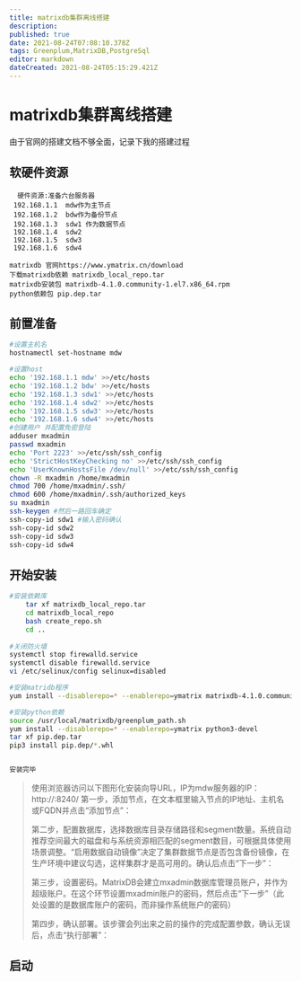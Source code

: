 ```yaml
---
title: matrixdb集群离线搭建
description: 
published: true
date: 2021-08-24T07:08:10.378Z
tags: Greenplum,MatrixDB,PostgreSql
editor: markdown
dateCreated: 2021-08-24T05:15:29.421Z
---
```


# matrixdb集群离线搭建
 由于官网的搭建文档不够全面，记录下我的搭建过程
 
 ## 软硬件资源
 ```
   硬件资源:准备六台服务器 
  192.168.1.1  mdw作为主节点
  192.168.1.2  bdw作为备份节点
  192.168.1.3  sdw1 作为数据节点
  192.168.1.4  sdw2
  192.168.1.5  sdw3
  192.168.1.6  sdw4
  
 matrixdb 官网https://www.ymatrix.cn/download
 下载matrixdb依赖 matrixdb_local_repo.tar
 matrixdb安装包 matrixdb-4.1.0.community-1.el7.x86_64.rpm
 python依赖包 pip.dep.tar
   ``` 
 ## 前置准备
 ```bash
#设置主机名 
hostnamectl set-hostname mdw 

#设置host
echo '192.168.1.1 mdw' >>/etc/hosts
echo '192.168.1.2 bdw' >>/etc/hosts
echo '192.168.1.3 sdw1' >>/etc/hosts
echo '192.168.1.4 sdw2' >>/etc/hosts
echo '192.168.1.5 sdw3' >>/etc/hosts
echo '192.168.1.6 sdw4' >>/etc/hosts
#创建用户 并配置免密登陆
adduser mxadmin
passwd mxadmin
echo 'Port 2223' >>/etc/ssh/ssh_config
echo 'StrictHostKeyChecking no' >>/etc/ssh/ssh_config 
echo 'UserKnownHostsFile /dev/null' >>/etc/ssh/ssh_config 
chown -R mxadmin /home/mxadmin
chmod 700 /home/mxadmin/.ssh/
chmod 600 /home/mxadmin/.ssh/authorized_keys
su mxadmin 
ssh-keygen #然后一路回车确定
ssh-copy-id sdw1 #输入密码确认
ssh-copy-id sdw2
ssh-copy-id sdw3
ssh-copy-id sdw4
```

## 开始安装

``` bash
#安装依赖库
	tar xf matrixdb_local_repo.tar
	cd matrixdb_local_repo
	bash create_repo.sh 
	cd ..
  
#关闭防火墙
systemctl stop firewalld.service
systemctl disable firewalld.service
vi /etc/selinux/config selinux=disabled  

#安装matridb程序
yum install --disablerepo=* --enablerepo=ymatrix matrixdb-4.1.0.community-1.el7.x86_64.rpm

#安装python依赖
source /usr/local/matrixdb/greenplum_path.sh
yum install --disablerepo=* --enablerepo=ymatrix python3-devel
tar xf pip.dep.tar
pip3 install pip.dep/*.whl


安装完毕
```
>使用浏览器访问以下图形化安装向导URL，IP为mdw服务器的IP： 
>http://<IP>:8240/
>第一步，添加节点，在文本框里输入节点的IP地址、主机名或FQDN并点击“添加节点”：
> 
> 第二步，配置数据库，选择数据库目录存储路径和segment数量。系统自动推荐空间最大的磁盘和与系统资源相匹配的segment数目，可根据具体使用场景调整。“启用数据自动镜像”决定了集群数据节点是否包含备份镜像，在生产环境中建议勾选，这样集群才是高可用的。确认后点击“下一步”：
>
> 第三步，设置密码。MatrixDB会建立mxadmin数据库管理员账户，并作为超级账户。在这个环节设置mxadmin账户的密码，然后点击“下一步”（此处设置的是数据库账户的密码，而非操作系统账户的密码）
>
> 第四步，确认部署。该步骤会列出来之前的操作的完成配置参数，确认无误后，点击“执行部署”：
> 

## 启动
>

    
   